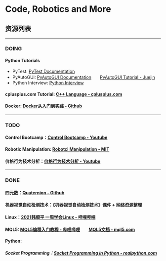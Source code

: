 # Code, Robotics and More

## 资源列表

---

### DOING

#### Python Tutorials
- PyTest: [PyTest Documentation](https://docs.pytest.org/en/7.1.x/getting-started.html#)
- PyAutoGUI: [PyAutoGUI Documentation](https://pyautogui.readthedocs.io/en/latest/index.html)　　[PyAutoGUI Tutorial - Juejin](https://juejin.cn/post/7025195976994324493)
- Python Interview: [Python Interview](https://github.com/taizilongxu/interview_python)

#### cplusplus.com Tutorial: [C++ Language - cplusplus.com](https://cplusplus.com/doc/tutorial/)

#### Docker: [Docker从入门到实践 - Github](https://docker-practice.github.io/zh-cn/)

---

### TODO

#### Control Bootcamp：[Control Bootcamp - Youtube](https://youtu.be/Pi7l8mMjYVE)

#### Robotic Manipulation: [Robotci Manipulation - MIT](https://manipulation.csail.mit.edu/)

#### 价格行为技术分析：[价格行为技术分析 - Youtube](https://www.youtube.com/watch?v=ZDfeSgVc9Hs&list=PL7WPLNsdMyYeE84KVcxKJjtoxqKZnW2kb)

---

### DONE

#### 四元数：[Quaternion - Github](https://github.com/Krasjet/quaternion)

#### 机器视觉自动检测技术：《机器视觉自动检测技术》课件 + 网络资源整理

#### Linux：[2021韩顺平 一周学会Linux - 哔哩哔哩](https://www.bilibili.com/video/BV1Sv411r7vd)

#### MQL5: [MQL5编程入门教程 - 哔哩哔哩](https://space.bilibili.com/342693735/channel/collectiondetail?sid=857554)　　[MQL5文档 - mql5.com](https://www.mql5.com/zh/docs)

#### Python:

##### Socket Programming：[Socket Programming in Python - realpython.com](https://realpython.com/python-sockets/)